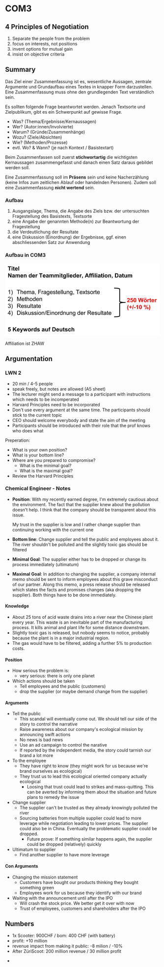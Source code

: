 # COM3

## 4 Principles of Negotiation

1. Separate the people from the problem
2. focus on interests, not positions
3. invent options for mutual gain
4. insist on objective criteria

## Summary

Das Ziel einer Zusammenfassung ist es, wesentliche Aussagen, zentrale Argumente und Grundaufbau eines Textes in knapper Form darzustellen. Eine Zusammenfassung muss ohne den grundlegenden Text verständlich sein.

Es sollten folgende Frage beantwortet werden. Jenach Textsorte und Zielpublikum, gibt es ein Schwerpunkt auf gewisse Frage.

* Was? (Thema/Ergebnisse/Kernaussagen)
* Wer? (Autor:innen/Involvierte)
* Warum? (Gründe/Zusammenhänge)
* Wozu? (Ziele/Absichten)
* Wie? (Methoden/Prozesse)
* evtl. Wo? & Wann? (je nach Kontext / Basistextart)

Beim Zusammenfassen soll zuerst **stichwortartig** die wichtigsten Kernaussagen zusammengefasst und danach einen Satz daraus gebildet werden soll. 

Eine Zusammenfassung soll im **Präsens** sein und keine Nacherzählung (keine Infos zum zeitlichen Ablauf oder handelnden Personen). Zudem soll eine Zusammenfassung **nicht wertend** sein.

### Aufbau

1) Ausgangslage, Thema, die Angabe des Ziels bzw. der
    untersuchten Fragestellung des Basistexts, Textsorte
2) eine Angabe der genannten Methode(n) zur Beantwortung der
    Fragestellung
3) die Verdeutlichung der Resultate
4) eine Diskussion (Einordnung) der Ergebnisse, ggf. einen
    abschliessenden Satz zur Anwendung

### Aufbau in COM3

![image-20220928123144570](res/image-20220928123144570.png)

Affiliation ist ZHAW

## Argumentation

### LWN 2

- 20 min / 4-5 people
- speak freely, but notes are allowed (A5 sheet)
- The lecturer might send a message to a participant with instructions which needs to be incomperated
- Harvard Principles need to be incorporated 
- Don't use every argument at the same time. The participants should stick to the current topic
- CEO should welcome everybody and state the aim of the meeting
- Participants should be introduced with their role that the prof knows who does what

Preperation:

* What is your own position?
* What is your bottom line?
* Where are you prepared to compromise?
  * What is the minimal goal?
  * What is the maximal goal?
* Review the Harvard Principles

### Chemical Engineer - Notes

* **Position**: With my recently earned degree, I'm extremely cautious about the environment. The fact that the supplier knew about the pollution doesn't help. I think that the company should be transparent about this issue. 

  My trust in the supplier is low and I rather change supplier than continuing working with the current one

* **Bottom line**: Change supplier and tell the public and employees about it. The river shouldn't be polluted and the slightly toxic gas should be filtered

* **Minimal Goal**: The supplier either has to be dropped or change its process immediately (ultimatum) 

* **Maximal Goal**: In addition to changing the supplier, a company internal memo should be sent to inform employees about this grave misconduct of our partner. Along this memo, a press release should be released which states the facts and promises changes (aka dropping the supplier). Both things have to be done immediately.

#### Knowledge

* About 25 tons of acid waste drains into a river near the Chinese plant every
  year. This waste is an inevitable part of the manufacturing process. It kills
  animal and plant life for some distance downstream.
* Slightly toxic gas is released, but nobody seems to notice, probably because
  the plant is in a major industrial region.
* The gas would have to be filtered, adding a further 5% to production costs.

#### Position

* How serious the problem is: 
  * very serious: there is only one planet
* Which actions should be taken
  * Tell employees and the public (customers)
  * drop the supplier (or maybe demand change from the supplier)

#### Arguments

* Tell the public
  * This scandal will eventually come out. We should tell our side of the story to control the narrative
  * Raise awareness about our company's ecological mission by announcing swift actions
  * No news is bad news
  * Use an ad campaign to control the narative
  * If reported by the independent media, the story could tarnish our brand a lot more
* To the employee
  * They have right to know (they might work for us because we're brand ourselves as ecological)
  * They trust us to lead this ecological oriented company actually ecological
    * Loosing that trust could lead to strikes and mass-quitting. This can be averted by informing them about the situation and future plans to remedy the issue
* Change supplier
  * The supplier can't be trusted as they already knowingly polluted the river
  * Sourcing batteries from multiple supplier could lead to more leverage while negotiation leading to lower prices. The supplier could also be in China. Eventually the problematic supplier could be dropped.
    * Future prove: If something similar happens again, the supplier could be dropped (relatively) quickly
* Ultimatum to supplier
  * Find another supplier to have more leverage

#### Con Arguments

* Changing the mission statement
  * Customers have bought our products thinking they bought something green
  * Employees work for us because they identify with our brand
* Waiting with the announcement until after the IPO
  * Will crash the stock price. We better get it over with now
  * Trust of employees, customers and shareholders after the IPO

## Numbers

* 1x Scooter: 900CHF / bom: 400 CHF (with battery)
* profit: +10 million
* revenue impact from making it public: -8 milion / -10%
* After ZüriScoot: 200 million revenue / 30 million profit

- 
